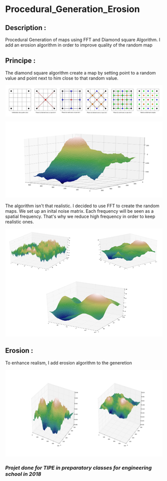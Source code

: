 # Procedural_Generation_Erosion

## Description : ##
Procedural Generation of maps using FFT and Diamond square Algorithm. I add an erosion algorithm in order to improve quality of the random map

## Principe : ##

The diamond square algorithm create a map by setting point to a random value and point next to him close to that random value.

<p align="center">
  <img src="Images/Diamant_carre.png">
</p>


<p align="center">
  <img src="Images/Diamant_carre_513.png">
</p>

The algorithm isn't that realistic. I decided to use FFT to create the random maps. We set up an inital noise matrix. Each frequency will be seen as a spatial frequency. That's why we reduce high frequency in order to keep realistic ones. 


<p align="center">
  <img src="Images/FFT1000.png">
</p>

## Erosion : ##

To enhance realism, I add erosion algorithm to the generetion



<p align="center">
  <img src="Images/erosion2(500-50-3.58).png">
</p>



### *Projet done for TIPE in preparatory classes for engineering school in 2018* ###
